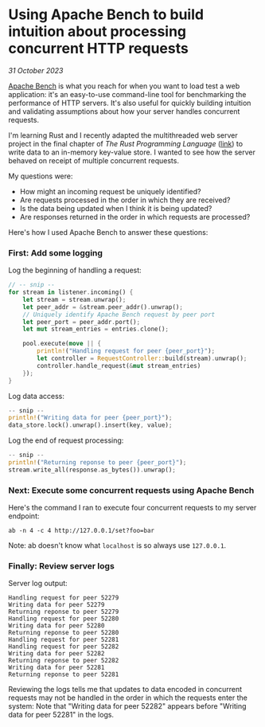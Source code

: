 # Using Apache Bench to build intuition about processing concurrent HTTP requests

_31 October 2023_

[Apache Bench](https://httpd.apache.org/docs/2.4/programs/ab.html) is what you reach for when you want to load test a web application: it's an easy-to-use command-line tool for benchmarking the performance of HTTP servers. It's also useful for quickly building intuition and validating assumptions about how your server handles concurrent requests.

I'm learning Rust and I recently adapted the multithreaded web server project in the final chapter of _The Rust Programming Language_ ([link](https://doc.rust-lang.org/book/ch20-00-final-project-a-web-server.html)) to write data to an in-memory key-value store. I wanted to see how the server behaved on receipt of multiple concurrent requests.

My questions were:

- How might an incoming request be uniquely identified?
- Are requests processed in the order in which they are received?
- Is the data being updated when I think it is being updated?
- Are responses returned in the order in which requests are processed?

Here's how I used Apache Bench to answer these questions:

### First: Add some logging

Log the beginning of handling a request:

```rust
// -- snip --
for stream in listener.incoming() {
    let stream = stream.unwrap();
    let peer_addr = &stream.peer_addr().unwrap();
    // Uniquely identify Apache Bench request by peer port
    let peer_port = peer_addr.port();
    let mut stream_entries = entries.clone();

    pool.execute(move || {
        println!("Handling request for peer {peer_port}");
        let controller = RequestController::build(stream).unwrap();
        controller.handle_request(&mut stream_entries)
    });
}
```

Log data access:

```rust
-- snip --
println!("Writing data for peer {peer_port}");
data_store.lock().unwrap().insert(key, value);
```

Log the end of request processing:

```rust
-- snip --
println!("Returning reponse to peer {peer_port}");
stream.write_all(response.as_bytes()).unwrap();
```

### Next: Execute some concurrent requests using Apache Bench

Here's the command I ran to execute four concurrent requests to my server endpoint:

```
ab -n 4 -c 4 http://127.0.0.1/set?foo=bar
```

Note: ab doesn't know what `localhost` is so always use `127.0.0.1`.

### Finally: Review server logs

Server log output:

```
Handling request for peer 52279
Writing data for peer 52279
Returning reponse to peer 52279
Handling request for peer 52280
Writing data for peer 52280
Returning reponse to peer 52280
Handling request for peer 52281
Handling request for peer 52282
Writing data for peer 52282
Returning reponse to peer 52282
Writing data for peer 52281
Returning reponse to peer 52281
```

Reviewing the logs tells me that updates to data encoded in concurrent requests may not be handled in the order in which the requests enter the system: Note that "Writing data for peer 52282" appears before "Writing data for peer 52281" in the logs.
